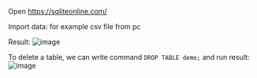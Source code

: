Open https://sqliteonline.com/

Import data: for example csv file from pc

Result: ![image](https://github.com/user-attachments/assets/74827f6d-784f-4c1f-abbc-5afbb1520bfa)

To delete a table, we can write command ``` DROP TABLE demo; ``` and run
result:![image](https://github.com/user-attachments/assets/ee757691-8633-4430-8bca-32cdfd7b81ff)

